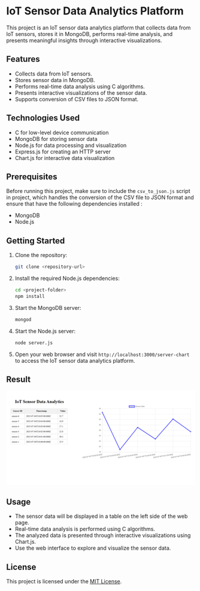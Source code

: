 # IoT Sensor Data Analytics Platform

This project is an IoT sensor data analytics platform that collects data from IoT sensors, stores it in MongoDB, performs real-time analysis, and presents meaningful insights through interactive visualizations.

## Features

- Collects data from IoT sensors.
- Stores sensor data in MongoDB.
- Performs real-time data analysis using C algorithms.
- Presents interactive visualizations of the sensor data.
- Supports conversion of CSV files to JSON format.

## Technologies Used

- C for low-level device communication
- MongoDB for storing sensor data
- Node.js for data processing and visualization
- Express.js for creating an HTTP server
- Chart.js for interactive data visualization

## Prerequisites

Before running this project, make sure to include the `csv_to_json.js` script in project, which handles the conversion of the CSV file to JSON format and ensure that have the following dependencies installed :

- MongoDB
- Node.js

## Getting Started

1. Clone the repository:

   ```bash
   git clone <repository-url>
   ```

2. Install the required Node.js dependencies:

   ```bash
   cd <project-folder>
   npm install
   ```

3. Start the MongoDB server:

   ```bash
   mongod
   ```

5. Start the Node.js server:

   ```bash
   node server.js
   ```

6. Open your web browser and visit `http://localhost:3000/server-chart` to access the IoT sensor data analytics platform.

## Result

![IoT Sensor Data Analytics](<IoT Sensor Data Analytics.png>)

## Usage

- The sensor data will be displayed in a table on the left side of the web page.
- Real-time data analysis is performed using C algorithms.
- The analyzed data is presented through interactive visualizations using Chart.js.
- Use the web interface to explore and visualize the sensor data.

## License

This project is licensed under the [MIT License](LICENSE).
